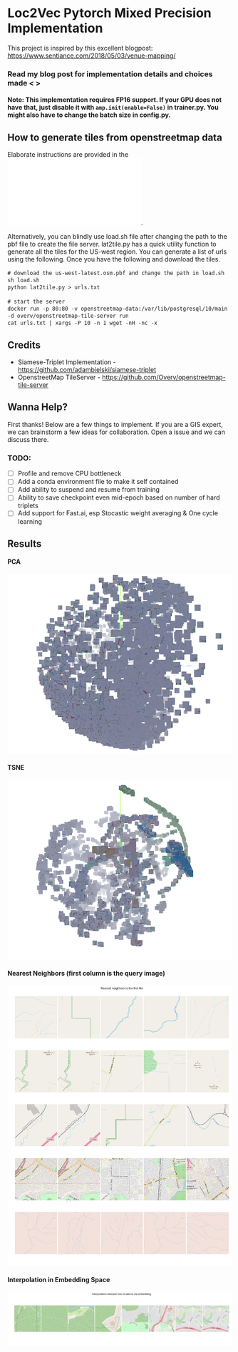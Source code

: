 # Loc2Vec Pytorch Mixed Precision Implementation

This project is inspired by this excellent blogpost: https://www.sentiance.com/2018/05/03/venue-mapping/

### Read my blog post for implementation details and choices made < <insert URL> >

#### Note: This implementation requires FP16 support. If your GPU does not have that, just disable it with `amp.init(enable=False)` in trainer.py. You might also have to change the batch size in config.py.

## How to generate tiles from openstreetmap data

Elaborate instructions are provided in the ![Readme file](openstreetmap-tile-server/README.md).

Alternatively, you can blindly use load.sh file after changing the path to the pbf file to create the file server. lat2tile.py has a quick utility function to generate all the tiles for the US-west region. You can generate a list of urls using the following. Once you have the following and download the tiles.

    # download the us-west-latest.osm.pbf and change the path in load.sh
    sh load.sh
    python lat2tile.py > urls.txt

    # start the server
    docker run -p 80:80 -v openstreetmap-data:/var/lib/postgresql/10/main -d overv/openstreetmap-tile-server run
    cat urls.txt | xargs -P 10 -n 1 wget -nH -nc -x




## Credits
- Siamese-Triplet Implementation - https://github.com/adambielski/siamese-triplet
- OpenstreetMap TileServer - https://github.com/Overv/openstreetmap-tile-server

## Wanna Help?
First thanks! Below are a few things to implement. If you are a GIS expert, we can brainstorm a few ideas for collaboration. Open a issue and we can discuss there.

###  TODO:

- [ ] Profile and remove CPU bottleneck
- [ ] Add a conda environment file to make it self contained
- [ ] Add ability to suspend and resume from training
- [ ] Ability to save checkpoint even mid-epoch based on number of hard triplets
- [ ] Add support for Fast.ai, esp Stocastic weight averaging & One cycle learning

## Results
#### PCA
![PCA](images/pca.png)
#### TSNE
![TSNE](images/tsne.png)
#### Nearest Neighbors (first column is the query image)
![PCA](images/nearest_neighbors.png)
#### Interpolation in Embedding Space
![TSNE](images/interpolation.png)

